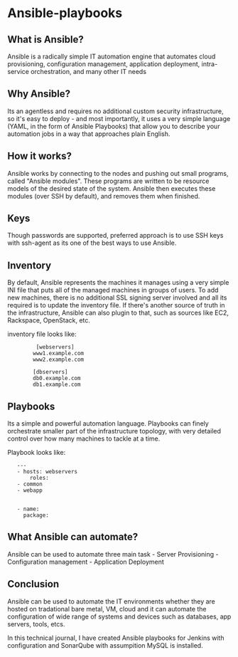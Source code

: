 # Ansible-playbooks
## What is Ansible?
  Ansible is a radically simple IT automation engine that automates cloud provisioning, configuration management, application deployment, intra-service orchestration, and many other IT needs
  
## Why Ansible? 
  Its an agentless and requires no additional custom security infrastructure, so it's easy to deploy - and most importantly, it uses a very simple language (YAML, in the form of Ansible Playbooks) that allow you to describe your automation jobs in a way that approaches plain English.

## How it works?
  Ansible works by connecting to the nodes and pushing out small programs, called "Ansible modules". These programs are written to be resource models of the desired state of the system. Ansible then executes these modules (over SSH by default), and removes them when finished.
  
## Keys
  Though passwords are supported, preferred approach is to use SSH keys with ssh-agent as its one of the best ways to use Ansible.

## Inventory 
  By default, Ansible represents the machines it manages using a very simple INI file that puts all of the managed machines in groups of users. To add new machines, there is no additional SSL signing server involved and all its required is to update the inventory file. If there's another source of truth in the infrastructure, Ansible can also plugin to that, such as sources like EC2, Rackspace, OpenStack, etc.

  inventory file looks like:
```
         [webservers]
        www1.example.com
        www2.example.com

        [dbservers]
        db0.example.com
        db1.example.com
```

## Playbooks
  Its a simple and powerful automation language. Playbooks can finely orchestrate smaller part of the infrastructure topology, with very detailed control over how many machines to tackle at a time. 
  
  Playbook looks like:
 ``` 
    ---
    - hosts: webservers
        roles:
    - common
    - webapp


    - name: 
      package: 
```
## What Ansible can automate?
  Ansible can be used to automate three main task 
    - Server Provisioning 
    - Configuration management
    - Application Deployment 

## Conclusion
  Ansible can be used to automate the IT environments whether they are hosted on tradational bare metal, VM, cloud and it can automate the configuration of wide range of systems and devices such as databases, app servers, tools, etcs.
  
  In this technical journal, I have created Ansible playbooks for Jenkins with configuration and SonarQube with assumpition MySQL is installed.
